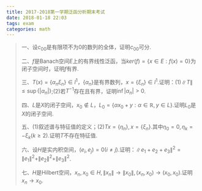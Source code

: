 ```yaml
---
title: 2017-2018第一学期泛函分析期末考试
date: 2018-01-18 22:03
tags: exam
categories: math
---
```


> 一、设$c_{00}$是有限项不为0的数列的全体，证明$c_{00}$可分.
>
> 二、$f$是Banach空间$E$上的有界线性泛函，当$ker(f)=\{x\in E:f(x)=0\}$为闭子空间时，证明$f$有界.
>
> 三、$T(x)=\{\alpha_n\xi_n\}\in l^1$，$\{\alpha_n\}$是有界数列，$x=\{\xi_n\}\in l^1$.证明：(1)$\|T\|\leqslant \sup\{|\alpha_n|\}$;(2)若$T^{-1}$存在且有界，证明$\inf|\alpha_n|>0$.
>
> 四、$L$是$X$的闭子空间，$x_0 \notin L$，$L_0=\{\alpha x_0+y:\alpha \in \mathbb{R},y\in L \}$.证明$L_0$是$X$的闭子空间.
>
> 五、(1)叙述谱与特征值的定义；(2)$Tx=\{\eta_n\},x=\{\xi_n\}$.其中$\eta_0=0,\eta_k=-\xi_k(k\geqslant2)$.证明$T$不存在特征值.
>
> 六、设$H$是实内积空间，$(e_i,e_j)=0(i\neq j)$.证明：$\|e_1+e_2+e_3\|^2=\|e_1\|^2+\|e_2\|^2+\|e_3\|^2$.
>
> 七、$H$是Hilbert空间，$x_n,x_0\in H,\|x_n\|\rightarrow\|x_0\|,(x_n,x_0)\rightarrow(x_0,x_0)$.证明$x_n\rightarrow x_0$.
